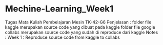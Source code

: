 # Mechine-Learning_Week1
Tugas Mata Kuliah Pembelajaran Mesin TK-42-G6  Penjelasan :  folder file kaggle merupakan source code yang dibuat pada kaggle folder file google collabs merupakan source code yang sudah di reproduce dari kaggle Notes :  Week 1 : Reproduce source code from kaggle to collabs 
